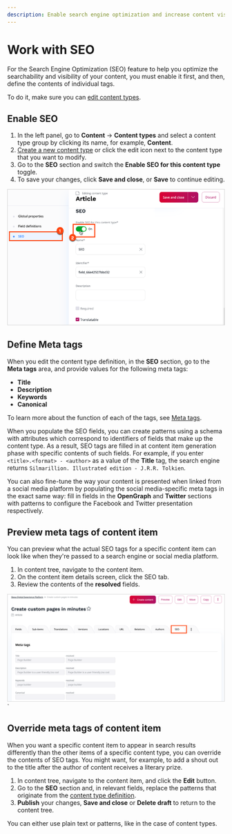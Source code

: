 ```yaml
---
description: Enable search engine optimization and increase content visibility by defining meta tags.
---
```


# Work with SEO

For the Search Engine Optimization (SEO) feature to help you optimize the searchability and visibility of your content, you must enable it first, and then, define the contents of individual tags.

To do it, make sure you can [edit content types](../content_management/content_model.md#content_types).

## Enable SEO

1. In the left panel, go to **Content** -> **Content types** and select a content type group by clicking its name, for example, **Content**.
2. [Create a new content type](create_edit_content_types.md) or click the edit icon next to the content type that you want to modify.
3. Go to the **SEO** section and switch the **Enable SEO for this content type** toggle.
4. To save your changes, click **Save and close**, or **Save** to continue editing.

![SEO tags](img/SEO_tags.png "SEO configuration")

## Define Meta tags

When you edit the content type definition, in the **SEO** section, go to the **Meta tags** area, and provide values for the following meta tags:

- **Title**
- **Description**
- **Keywords**
- **Canonical**

To learn more about the function of each of the tags, see [Meta tags](seo.md#meta-tags).

When you populate the SEO fields, you can create patterns using a schema with attributes which correspond to identifiers of fields that make up the content type.
As a result, SEO tags are filled in at content item generation phase with specific contents of such fields. For example, if you enter `<title>.<format> - <author>` as a value of the **Title** tag, the search engine returns `Silmarillion. Illustrated edition - J.R.R. Tolkien`.

You can also fine-tune the way your content is presented when linked from a social media platform by populating the social media-specific meta tags in the exact same way:
fill in fields in the **OpenGraph** and **Twitter** sections with patterns to configure the Facebook and Twitter presentation respectively.
<!--If you leave these fields blank, social media snippets are generated based on the definitions that you provided in the search engine meta tag fields.-->

## Preview meta tags of content item

You can preview what the actual SEO tags for a specific content item can look like when they're passed to a search engine or social media platform.

1. In content tree, navigate to the content item.
2. On the content item details screen, click the SEO tab.
3. Review the contents of the **resolved** fields.

![SEO tab in content item details](img/SEO_tab.png)`

## Override meta tags of content item

When you want a specific content item to appear in search results differently than the other items of a specific content type, you can override the contents of SEO tags.
You might want, for example, to add a shout out to the title after the author of content receives a literary prize.

1. In content tree, navigate to the content item, and click the **Edit** button.
2. Go to the **SEO** section and, in relevant fields, replace the patterns that originate from the [content type definition](#define-meta-tags).
3. **Publish** your changes, **Save and close** or **Delete draft** to return to the content tree.

You can either use plain text or patterns, like in the case of content types.